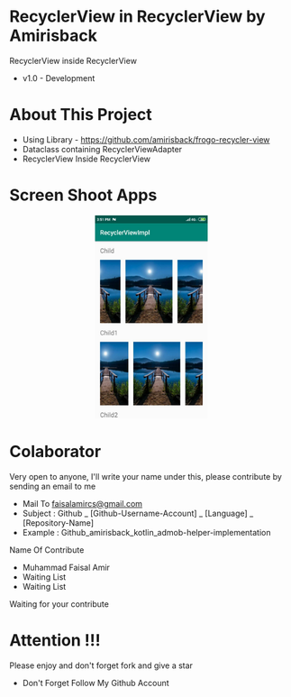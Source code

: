 # RecyclerView in RecyclerView by Amirisback
RecyclerView inside RecyclerView
- v1.0 - Development

# About This Project
- Using Library - https://github.com/amirisback/frogo-recycler-view
- Dataclass containing RecyclerViewAdapter
- RecyclerView Inside RecyclerView

# Screen Shoot Apps
<p align="center"><img width="200px" height="360px" src="docs/ss_apps.jpg"></p>

# Colaborator
Very open to anyone, I'll write your name under this, please contribute by sending an email to me

- Mail To faisalamircs@gmail.com
- Subject : Github _ [Github-Username-Account] _ [Language] _ [Repository-Name]
- Example : Github_amirisback_kotlin_admob-helper-implementation

Name Of Contribute
- Muhammad Faisal Amir
- Waiting List
- Waiting List

Waiting for your contribute

# Attention !!!
Please enjoy and don't forget fork and give a star
- Don't Forget Follow My Github Account